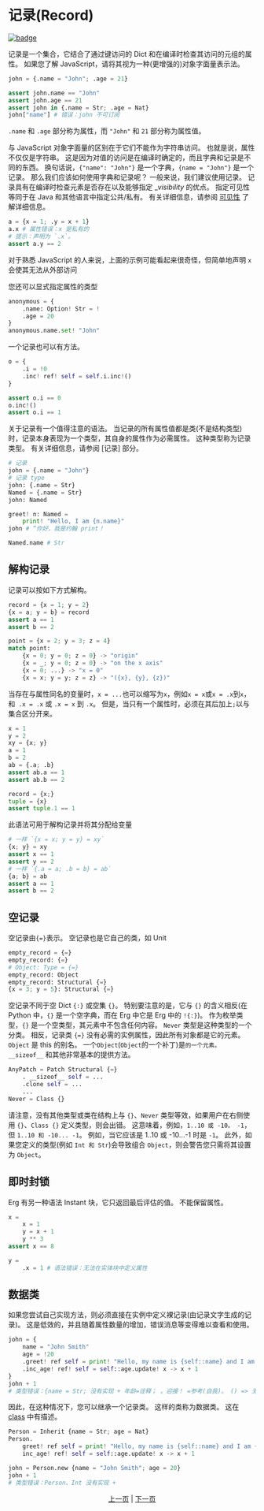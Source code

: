 # 记录(Record)

[![badge](https://img.shields.io/endpoint.svg?url=https%3A%2F%2Fgezf7g7pd5.execute-api.ap-northeast-1.amazonaws.com%2Fdefault%2Fsource_up_to_date%3Fowner%3Derg-lang%26repos%3Derg%26ref%3Dmain%26path%3Ddoc/EN/syntax/13_record.md%26commit_hash%3D51de3c9d5a9074241f55c043b9951b384836b258)](https://gezf7g7pd5.execute-api.ap-northeast-1.amazonaws.com/default/source_up_to_date?owner=erg-lang&repos=erg&ref=main&path=doc/EN/syntax/13_record.md&commit_hash=51de3c9d5a9074241f55c043b9951b384836b258)

记录是一个集合，它结合了通过键访问的 Dict 和在编译时检查其访问的元组的属性。
如果您了解 JavaScript，请将其视为一种(更增强的)对象字面量表示法。

```python
john = {.name = "John"; .age = 21}

assert john.name == "John"
assert john.age == 21
assert john in {.name = Str; .age = Nat}
john["name"] # 错误：john 不可订阅
```

`.name` 和 `.age` 部分称为属性，而 `"John"` 和 `21` 部分称为属性值。

与 JavaScript 对象字面量的区别在于它们不能作为字符串访问。 也就是说，属性不仅仅是字符串。
这是因为对值的访问是在编译时确定的，而且字典和记录是不同的东西。 换句话说，`{"name": "John"}` 是一个字典，`{name = "John"}` 是一个记录。
那么我们应该如何使用字典和记录呢？
一般来说，我们建议使用记录。 记录具有在编译时检查元素是否存在以及能够指定 __visibility_ 的优点。
指定可见性等同于在 Java 和其他语言中指定公共/私有。 有关详细信息，请参阅 [可见性](./15_visibility.md) 了解详细信息。

```python
a = {x = 1; .y = x + 1}
a.x # 属性错误：x 是私有的
# 提示：声明为 `.x`。
assert a.y == 2
```

对于熟悉 JavaScript 的人来说，上面的示例可能看起来很奇怪，但简单地声明 `x` 会使其无法从外部访问

您还可以显式指定属性的类型

```python
anonymous = {
    .name: Option! Str = !
    .age = 20
}
anonymous.name.set! "John"
```

一个记录也可以有方法。

```python
o = {
    .i = !0
    .inc! ref! self = self.i.inc!()
}

assert o.i == 0
o.inc!()
assert o.i == 1
```

关于记录有一个值得注意的语法。 当记录的所有属性值都是类(不是结构类型)时，记录本身表现为一个类型，其自身的属性作为必需属性。
这种类型称为记录类型。 有关详细信息，请参阅 [记录] 部分。

```python
# 记录
john = {.name = "John"}
# 记录 type
john: {.name = Str}
Named = {.name = Str}
john: Named

greet! n: Named =
    print! "Hello, I am {n.name}"
john # “你好，我是约翰 print！

Named.name # Str
```

## 解构记录

记录可以按如下方式解构。

```python
record = {x = 1; y = 2}
{x = a; y = b} = record
assert a == 1
assert b == 2

point = {x = 2; y = 3; z = 4}
match point:
    {x = 0; y = 0; z = 0} -> "origin"
    {x = _; y = 0; z = 0} -> "on the x axis"
    {x = 0; ...} -> "x = 0"
    {x = x; y = y; z = z} -> "({x}, {y}, {z})"
```

当存在与属性同名的变量时，`x = ...`也可以缩写为`x`，例如`x = x`或`x = .x`到`x`，和` .x = .x` 或 `.x = x` 到 `.x`。
但是，当只有一个属性时，必须在其后加上`;`以与集合区分开来。

```python
x = 1
y = 2
xy = {x; y}
a = 1
b = 2
ab = {.a; .b}
assert ab.a == 1
assert ab.b == 2

record = {x;}
tuple = {x}
assert tuple.1 == 1
```

此语法可用于解构记录并将其分配给变量

```python
# 一样 `{x = x; y = y} = xy`
{x; y} = xy
assert x == 1
assert y == 2
# 一样 `{.a = a; .b = b} = ab`
{a; b} = ab
assert a == 1
assert b == 2
```

## 空记录

空记录由`{=}`表示。 空记录也是它自己的类，如 Unit

```python
empty_record = {=}
empty_record: {=}
# Object: Type = {=}
empty_record: Object
empty_record: Structural {=}
{x = 3; y = 5}: Structural {=}
```

空记录不同于空 Dict `{:}` 或空集 `{}`。 特别要注意的是，它与 `{}` 的含义相反(在 Python 中，`{}` 是一个空字典，而在 Erg 中它是 Erg 中的 `!{:}`)。
作为枚举类型，`{}` 是一个空类型，其元素中不包含任何内容。 `Never` 类型是这种类型的一个分类。
相反，记录类 `{=}` 没有必需的实例属性，因此所有对象都是它的元素。 `Object` 是 this 的别名。
一个`Object`(`Object`的一个补丁)是`的一个元素。 __sizeof__` 和其他非常基本的提供方法。

```python
AnyPatch = Patch Structural {=}
    . __sizeof__ self = ...
    .clone self = ...
    ...
Never = Class {}
```

请注意，没有其他类型或类在结构上与 `{}`、`Never` 类型等效，如果用户在右侧使用 `{}`、`Class {}` 定义类型，则会出错。
这意味着，例如，`1..10 或 -10。 -1`，但 `1..10 和 -10... -1`。 例如，当它应该是 1..10 或 -10...-1 时是 `-1`。
此外，如果您定义的类型(例如 `Int 和 Str`)会导致组合 `Object`，则会警告您只需将其设置为 `Object`。

## 即时封锁

Erg 有另一种语法 Instant 块，它只返回最后评估的值。 不能保留属性。

```python
x =
    x = 1
    y = x + 1
    y ** 3
assert x == 8

y =
    .x = 1 # 语法错误：无法在实体块中定义属性
```

## 数据类

如果您尝试自己实现方法，则必须直接在实例中定义裸记录(由记录文字生成的记录)。
这是低效的，并且随着属性数量的增加，错误消息等变得难以查看和使用。

```python
john = {
    name = "John Smith"
    age = !20
    .greet! ref self = print! "Hello, my name is {self::name} and I am {self::age} years old."
    .inc_age! ref! self = self::age.update! x -> x + 1
}
john + 1
# 类型错误：{name = Str; 没有实现 + 年龄=诠释； 。迎接！ =参考(自我)。 () => 无； inc_age！ =参考！ () => 无}, 整数
```

因此，在这种情况下，您可以继承一个记录类。 这样的类称为数据类。
这在 [class](./type/04_class.md) 中有描述。

```python
Person = Inherit {name = Str; age = Nat}
Person.
    greet! ref self = print! "Hello, my name is {self::name} and I am {self::age} years old."
    inc_age! ref! self = self::age.update! x -> x + 1

john = Person.new {name = "John Smith"; age = 20}
john + 1
# 类型错误：Person、Int 没有实现 +
```

<p align='center'>
    <a href='./12_tuple.md'>上一页</a> | <a href='./14_set.md'>下一页</a>
</p>
